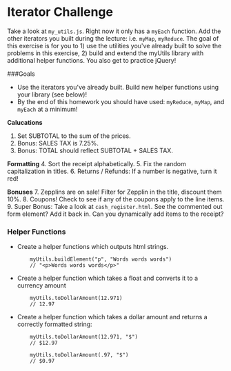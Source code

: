 # Iterator Challenge

Take a look at `my_utils.js`. Right now it only has a `myEach` function. Add the other iterators you built during the lecture: i.e. `myMap`, `myReduce`. The goal of this exercise is for you to 1) use the utilities you've already built to solve the problems in this exercise, 2) build and extend the myUtils library with additional helper functions. You also get to practice jQuery!

###Goals

* Use the iterators you've already built. Build new helper functions using your library (see below)!
* By the end of this homework you should have used: `myReduce`, `myMap`, and `myEach` at a minimum!


**Calucations**
1. Set SUBTOTAL to the sum of the prices.
2. Bonus: SALES TAX is 7.25%.
3. Bonus: TOTAL should reflect SUBTOTAL + SALES TAX.

**Formatting**
4. Sort the receipt alphabetically.
5. Fix the random capitalization in titles.
6. Returns / Refunds: If a number is negative, turn it red!

**Bonuses**
7. Zepplins are on sale! Filter for Zepplin in the title, discount them 10%.
8. Coupons! Check to see if any of the coupons apply to the line items.
9. Super Bonus: Take a look at `cash_register.html`. See the commented out form element? Add it back in. Can you dynamically add items to the receipt?

### Helper Functions

* Create a helper functions which outputs html strings.
    ```
        myUtils.buildElement("p", "Words words words")
        // "<p>Words words words</p>"
    ```

* Create a helper function which takes a float and converts it to a currency amount
    ```
        myUtils.toDollarAmount(12.971)
        // 12.97
    ```

* Create a helper function which takes a dollar amount and returns a correctly formatted string:
    ```
        myUtils.toDollarAmount(12.971, "$")
        // $12.97

        myUtils.toDollarAmount(.97, "$")
        // $0.97
    ```